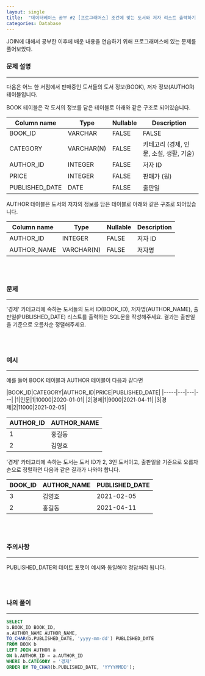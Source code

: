 ```yaml
---
layout: single
title:  "데이터베이스 공부 #2 [프로그래머스] 조건에 맞는 도서와 저자 리스트 출력하기 - Oracle"
categories: Database
---
```


JOIN에 대해서 공부한 이후에 배운 내용을 연습하기 위해 프로그래머스에 있는 문제를 풀어보았다.

### 문제 설명


---

다음은 어느 한 서점에서 판매중인 도서들의 도서 정보(BOOK), 저자 정보(AUTHOR) 테이블입니다.

BOOK 테이블은 각 도서의 정보를 담은 테이블로 아래와 같은 구조로 되어있습니다.

|Column name|Type|Nullable|Description|
|------|---|---|---|
|BOOK_ID|VARCHAR|FALSE|FALSE|
|CATEGORY|VARCHAR(N)|FALSE|카테고리 (경제, 인문, 소설, 생활, 기술)|
|AUTHOR_ID|INTEGER|FALSE|저자 ID|
|PRICE|INTEGER|FALSE|판매가 (원)|
|PUBLISHED_DATE|DATE|FALSE|출판일|

AUTHOR 테이블은 도서의 저자의 정보를 담은 테이블로 아래와 같은 구조로 되어있습니다.

|Column name|Type|Nullable|Description|
|------|---|---|---|
|AUTHOR_ID|INTEGER|FALSE|저자 ID|
|AUTHOR_NAME|VARCHAR(N)|FALSE|저자명|


<br/><br/>
### 문제


---
'경제' 카테고리에 속하는 도서들의 도서 ID(BOOK_ID), 저자명(AUTHOR_NAME), 출판일(PUBLISHED_DATE) 리스트를 출력하는 SQL문을 작성해주세요.
결과는 출판일을 기준으로 오름차순 정렬해주세요.

<br/><br/>
### 예시


---

예를 들어 BOOK 테이블과 AUTHOR 테이블이 다음과 같다면


|BOOK_ID|CATEGORY|AUTHOR_ID|PRICE|PUBLISHED_DATE|
|-----|---|---|---|
|1|인문|1|10000|2020-01-01|
|2|경제|1|9000|2021-04-11|
|3|경제|2|11000|2021-02-05|

|AUTHOR_ID|AUTHOR_NAME|
|-----|---|
|1|홍길동|
|2|김영호|

'경제' 카테고리에 속하는 도서는 도서 ID가 2, 3인 도서이고, 출판일을 기준으로 오름차순으로 정렬하면 다음과 같은 결과가 나와야 합니다.

|BOOK_ID|AUTHOR_NAME|PUBLISHED_DATE|
|-----|---|---|
|3|김영호|2021-02-05|
|2|홍길동|2021-04-11|


<br/><br/>
### 주의사항

---

PUBLISHED_DATE의 데이트 포맷이 예시와 동일해야 정답처리 됩니다.


<br/><br/>
### 나의 풀이

---

```sql
SELECT 
b.BOOK_ID BOOK_ID,
a.AUTHOR_NAME AUTHOR_NAME,
TO_CHAR(b.PUBLISHED_DATE, 'yyyy-mm-dd') PUBLISHED_DATE
FROM BOOK b
LEFT JOIN AUTHOR a
ON b.AUTHOR_ID = a.AUTHOR_ID
WHERE b.CATEGORY = '경제'
ORDER BY TO_CHAR(b.PUBLISHED_DATE, 'YYYYMMDD');
```


